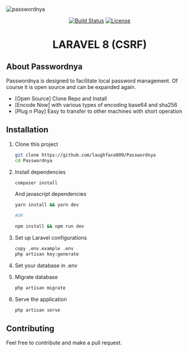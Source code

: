 ![passwordnya](https://user-images.githubusercontent.com/59151948/116514058-10624500-a8fd-11eb-9030-c052673a3634.png)

<p align="center">
<a href="https://travis-ci.org/laravel/framework"><img src="https://travis-ci.org/laravel/framework.svg" alt="Build Status"></a>
<a href="https://packagist.org/packages/laravel/framework"><img src="https://img.shields.io/packagist/l/laravel/framework" alt="License"></a>
</p>

<h1 align="center">LARAVEL 8 (CSRF)</h1>

## About Passwordnya

Passwordnya is designed to facilitate local password management. Of course it is open source and can be expanded again.

- [Open Source] Clone Repo and Install 
- [Encode Now] with various types of encoding base64 and sha256
- [Plug n Play] Easy to transfer to other machines with short operation


## Installation
1. Clone this project
    ```bash
    git clone https://github.com/laughface809/Passwordnya
    cd Passwordnya
    ```
2. Install dependencies
    ```bash
    composer install
    ```
    And javascript dependencies
    ```bash
    yarn install && yarn dev

    #OR

    npm install && npm run dev
    ```

3. Set up Laravel configurations
    ```bash
    copy .env.example .env
    php artisan key:generate
    ```

4. Set your database in .env

5. Migrate database
    ```bash
    php artisan migrate
    ```

6. Serve the application
    ```bash
    php artisan serve
    ```

## Contributing
Feel free to contribute and make a pull request.
